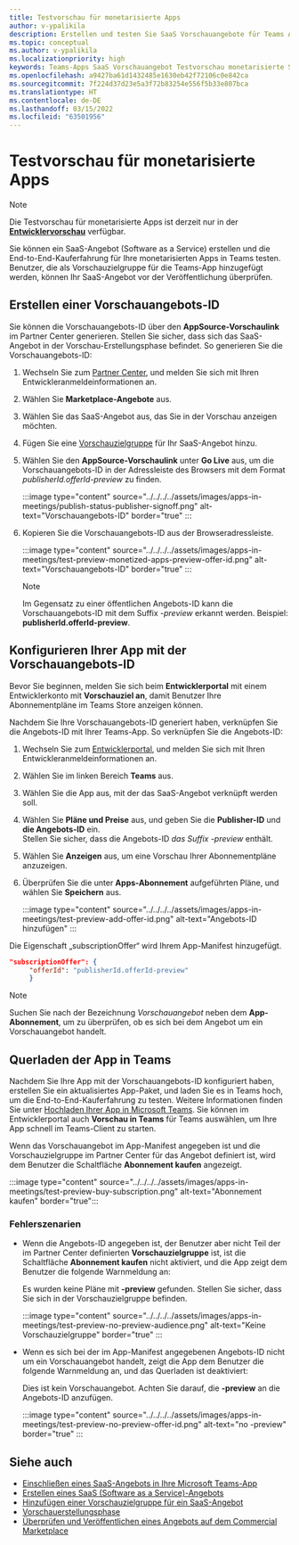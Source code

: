 ```yaml
---
title: Testvorschau für monetarisierte Apps
author: v-ypalikila
description: Erstellen und testen Sie SaaS Vorschauangebote für Teams App, bevor Sie das Angebot live übertragen.
ms.topic: conceptual
ms.author: v-ypalikila
ms.localizationpriority: high
keywords: Teams-Apps SaaS Vorschauangebot Testvorschau monetarisierte Saas
ms.openlocfilehash: a9427ba61d1432485e1630eb42f72106c0e842ca
ms.sourcegitcommit: 7f224d37d23e5a3f72b83254e556f5b33e807bca
ms.translationtype: HT
ms.contentlocale: de-DE
ms.lasthandoff: 03/15/2022
ms.locfileid: "63501956"
---
```

# <a name="test-preview-for-monetized-apps"></a>Testvorschau für monetarisierte Apps

> [!NOTE]
> Die Testvorschau für monetarisierte Apps ist derzeit nur in der [**Entwicklervorschau**](/microsoftteams/platform/resources/dev-preview/developer-preview-intro) verfügbar.

Sie können ein SaaS-Angebot (Software as a Service) erstellen und die End-to-End-Kauferfahrung für Ihre monetarisierten Apps in Teams testen. Benutzer, die als Vorschauzielgruppe für die Teams-App hinzugefügt werden, können Ihr SaaS-Angebot vor der Veröffentlichung überprüfen.

## <a name="create-a-preview-offer-id"></a>Erstellen einer Vorschauangebots-ID

Sie können die Vorschauangebots-ID über den **AppSource-Vorschaulink** im Partner Center generieren. Stellen Sie sicher, dass sich das SaaS-Angebot in der Vorschau-Erstellungsphase befindet. So generieren Sie die Vorschauangebots-ID:

1. Wechseln Sie zum [Partner Center](https://go.microsoft.com/fwlink/?linkid=2166002), und melden Sie sich mit Ihren Entwickleranmeldeinformationen an.
1. Wählen Sie **Marketplace-Angebote** aus.
1. Wählen Sie das SaaS-Angebot aus, das Sie in der Vorschau anzeigen möchten.
1. Fügen Sie eine [Vorschauzielgruppe](/azure/marketplace/create-new-saas-offer-preview) für Ihr SaaS-Angebot hinzu.
1. Wählen Sie den **AppSource-Vorschaulink** unter **Go Live** aus, um die Vorschauangebots-ID in der Adressleiste des Browsers mit dem Format *publisherId.offerId-preview* zu finden.

    :::image type="content" source="../../../../assets/images/apps-in-meetings/publish-status-publisher-signoff.png" alt-text="Vorschauangebots-ID" border="true" :::

1. Kopieren Sie die Vorschauangebots-ID aus der Browseradressleiste.

      :::image type="content" source="../../../../assets/images/apps-in-meetings/test-preview-monetized-apps-preview-offer-id.png" alt-text="Vorschauangebots-ID" border="true" :::

    > [!NOTE]
    > Im Gegensatz zu einer öffentlichen Angebots-ID kann die Vorschauangebots-ID mit dem Suffix *-preview* erkannt werden. Beispiel: **publisherId.offerId-preview**.

## <a name="configure-your-app-with-the-preview-offer-id"></a>Konfigurieren Ihrer App mit der Vorschauangebots-ID

Bevor Sie beginnen, melden Sie sich beim **Entwicklerportal** mit einem Entwicklerkonto mit **Vorschauziel an**, damit Benutzer Ihre Abonnementpläne im Teams Store anzeigen können.

Nachdem Sie Ihre Vorschauangebots-ID generiert haben, verknüpfen Sie die Angebots-ID mit Ihrer Teams-App. So verknüpfen Sie die Angebots-ID:

1. Wechseln Sie zum [Entwicklerportal](https://dev.teams.microsoft.com/), und melden Sie sich mit Ihren Entwickleranmeldeinformationen an.
1. Wählen Sie im linken Bereich **Teams** aus.
1. Wählen Sie die App aus, mit der das SaaS-Angebot verknüpft werden soll.
1. Wählen Sie **Pläne und Preise** aus, und geben Sie die **Publisher-ID** und **die Angebots-ID** ein.  
  Stellen Sie sicher, dass die Angebots-ID *das Suffix -preview* enthält.
1. Wählen Sie **Anzeigen** aus, um eine Vorschau Ihrer Abonnementpläne anzuzeigen.
1. Überprüfen Sie die unter **Apps-Abonnement**  aufgeführten Pläne, und wählen Sie **Speichern** aus.

    :::image type="content" source="../../../../assets/images/apps-in-meetings/test-preview-add-offer-id.png" alt-text="Angebots-ID hinzufügen" :::

Die Eigenschaft „subscriptionOffer“ wird Ihrem App-Manifest hinzugefügt.

```json
"subscriptionOffer": {
     "offerId": "publisherId.offerId-preview"  
     }
```

>[!NOTE]
> Suchen Sie nach der Bezeichnung *Vorschauangebot* neben dem **App-Abonnement**, um zu überprüfen, ob es sich bei dem Angebot um ein Vorschauangebot handelt.

## <a name="sideload-the-app-to-teams"></a>Querladen der App in Teams

Nachdem Sie Ihre App mit der Vorschauangebots-ID konfiguriert haben, erstellen Sie ein aktualisiertes App-Paket, und laden Sie es in Teams hoch, um die End-to-End-Kauferfahrung zu testen. Weitere Informationen finden Sie unter [Hochladen Ihrer App in Microsoft Teams](../../apps-upload.md). Sie können im Entwicklerportal auch **Vorschau in Teams** für Teams auswählen, um Ihre App schnell im Teams-Client zu starten.

Wenn das Vorschauangebot im App-Manifest angegeben ist und die Vorschauzielgruppe im Partner Center für das Angebot definiert ist, wird dem Benutzer die Schaltfläche **Abonnement kaufen** angezeigt.

:::image type="content" source="../../../../assets/images/apps-in-meetings/test-preview-buy-subscription.png" alt-text="Abonnement kaufen" border="true":::

### <a name="error-scenarios"></a>Fehlerszenarien

* Wenn die Angebots-ID angegeben ist, der Benutzer aber nicht Teil der im Partner Center definierten **Vorschauzielgruppe** ist, ist die Schaltfläche **Abonnement kaufen** nicht aktiviert, und die App zeigt dem Benutzer die folgende Warnmeldung an:

  Es wurden keine Pläne mit **-preview** gefunden. Stellen Sie sicher, dass Sie sich in der Vorschauzielgruppe befinden.

  :::image type="content" source="../../../../assets/images/apps-in-meetings/test-preview-no-preview-audience.png" alt-text="Keine Vorschauzielgruppe" border="true" :::

* Wenn es sich bei der im App-Manifest angegebenen Angebots-ID nicht um ein Vorschauangebot handelt, zeigt die App dem Benutzer die folgende Warnmeldung an, und das Querladen ist deaktiviert:
  
  Dies ist kein Vorschauangebot. Achten Sie darauf, die **-preview** an die Angebots-ID anzufügen.

  :::image type="content" source="../../../../assets/images/apps-in-meetings/test-preview-no-preview-offer-id.png" alt-text="no -preview" border="true" :::

## <a name="see-also"></a>Siehe auch

* [Einschließen eines SaaS-Angebots in Ihre Microsoft Teams-App](include-saas-offer.md)
* [Erstellen eines SaaS (Software as a Service)-Angebots](include-saas-offer.md#create-your-saas-offer)
* [Hinzufügen einer Vorschauzielgruppe für ein SaaS-Angebot](/azure/marketplace/create-new-saas-offer-preview)
* [Vorschauerstellungsphase](/azure/marketplace/review-publish-offer)
* [Überprüfen und Veröffentlichen eines Angebots auf dem Commercial Marketplace](/azure/marketplace/review-publish-offer#validation-and-publishing-steps)
